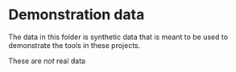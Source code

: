 # Demonstration data

The data in this folder is synthetic data that is meant to be used to demonstrate the tools in these projects. 

These are _not_ real data
